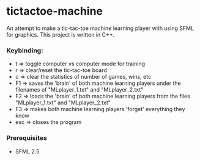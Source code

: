 # tictactoe-machine
An attempt to make a tic-tac-toe machine learning player with using SFML for graphics. This project is written in C++.

### Keybinding:

* t   => toggle computer vs computer mode for training
* r   => clear/reset the tic-tac-toe board
* c   => clear the statistics of number of games, wins, etc
* F1  => saves the 'brain' of both machine learning players under the filenames of "MLplayer_1.txt" and "MLplayer_2.txt"
* F2  => loads the 'brain' of both machine learning players from the files "MLplayer_1.txt" and "MLplayer_2.txt"
* F3  => makes both machine learning players 'forget' everything they know
* esc => closes the program

### Prerequisites

* SFML 2.5
